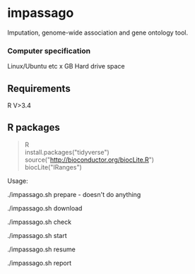 # impassago
Imputation, genome-wide association and gene ontology tool.


### Computer specification
Linux/Ubuntu etc
x GB Hard drive space

## Requirements
R V>3.4

## R packages
> R  
> install.packages("tidyverse")  
> source("http://bioconductor.org/biocLite.R")  
> biocLite("IRanges")  

Usage:

./impassago.sh prepare  - doesn't do anything  

./impassago.sh download

./impassago.sh check

./impassago.sh start

./impassago.sh resume

./impassago.sh report
